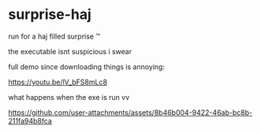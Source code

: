 # surprise-haj

run for a haj filled surprise :tm:

the executable isnt suspicious i swear

full demo since downloading things is annoying:

https://youtu.be/lV_bFS8mLc8

what happens when the exe is run vv 

https://github.com/user-attachments/assets/8b46b004-9422-46ab-bc8b-211fa94b8fca

